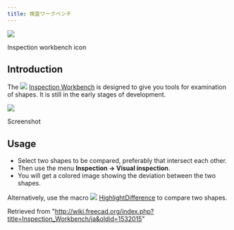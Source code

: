 ```yaml
---
title: 検査ワークベンチ
---
```

![](/images/Workbench_Inspection.svg)

Inspection workbench icon

## Introduction

The ![](/images/Workbench_Inspection.svg) [Inspection Workbench](/Inspection_Workbench "Inspection Workbench") is designed to give you tools for examination of shapes. It is still in the early stages of development.

![](/images/InspectionEx.png)

Screenshot

## Usage

* Select two shapes to be compared, preferably that intersect each other.
* Then use the menu **Inspection → Visual inspection**.
* You will get a colored image showing the deviation between the two shapes.

Alternatively, use the macro ![](/images/HighlightDifference.png) [HighlightDifference](/Macro_HighlightDifference "Macro HighlightDifference") to compare two shapes.

Retrieved from "<http://wiki.freecad.org/index.php?title=Inspection_Workbench/ja&oldid=1532015>"